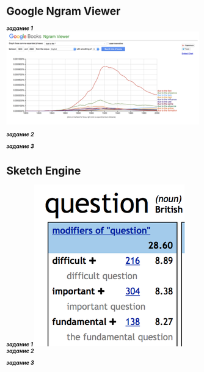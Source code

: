 # Google Ngram Viewer

**_задание 1_**
![](https://github.com/snovivi/hw6/blob/master/Снимок%20экрана%202018-03-27%20в%2020.40.03.png)

**_задание 2_**

**_задание 3_**

# Sketch Engine

**_задание 1_**
![](https://github.com/snovivi/hw6/blob/master/Снимок%20экрана%202018-03-27%20в%2021.17.18.png)
**_задание 2_**

**_задание 3_**

